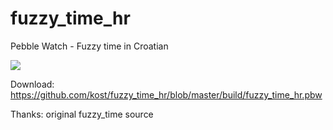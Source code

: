 fuzzy_time_hr
=============

Pebble Watch - Fuzzy time in Croatian

![](/screenshot.jpg)

Download: https://github.com/kost/fuzzy_time_hr/blob/master/build/fuzzy_time_hr.pbw

Thanks: original fuzzy_time source

